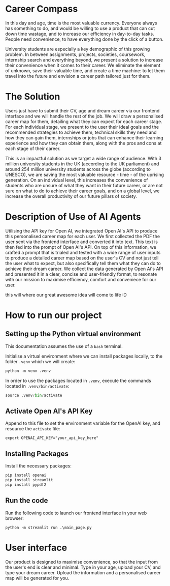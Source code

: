 # Career Compass

In this day and age, time is the most valuable currency. Everyone always has something to do, and would be willing to use a product that can cut down time wastage, and to increase our efficiency in day-to-day tasks. People need convenience, to have everything done by the click of a button. 

University students are especially a key demographic of this growing problem. In between assignments, projects, societies, coursework, internship search and everything beyond, we present a solution to increase their convenience when it comes to their career. We eliminate the element of unknown, save their valuable time, and create a time machine: to let them travel into the future and envision a career path tailored just for them.

# The Solution

Users just have to submit their CV, age and dream career via our frontend interface and we will handle the rest of the job. We will draw a personalised career map for them, detailing what they can expect for each career stage. For each individual stage, we present to the user their ideal goals and the recommended strategies to achieve them, technical skills they need and how they can gain them, internships or jobs that can enhance their learning experience and how they can obtain them, along with the pros and cons at each stage of their career.

This is an impactful solution as we target a wide range of audience. With 3 million university students in the UK (according to the UK parliament) and around 254 million university students across the globe (according to UNESCO), we are saving the most valuable resource - time - of the uprising generation. On an individual level, this increases the convenience of students who are unsure of what they want in their future career, or are not sure on what to do to achieve their career goals, and on a global level, we increase the overall productivity of our future pillars of society.

# Description of Use of AI Agents

Utilising the API key for Open AI, we integrated Open AI's API to produce this personalised career map for each user. We first collected the PDF the user sent via the frontend interface and converted it into text. This text is then fed into the prompt of Open AI's API. On top of this information, we crafted a prompt that is trialed and tested with a wide range of user inputs to produce a detailed career map based on the user's CV and not just tell the user what to expect, but also specifically tell them what they can do to achieve their dream career. We collect the data generated by Open Ai's API and presented it in a clear, concise and user-friendly format, to resonate with our mission to maximise efficiency, comfort and conveniece for our user.

this will where our great awesome idea will come to life :D

# How to run our project

## Setting up the Python virtual environment

This documentation assumes the use of a `bash` terminal.

Initialise a virtual environment where we can install packages locally, to the folder `.venv` which we will create:

```python
python -m venv .venv
```

In order to use the packages located in `.venv`, execute the commands located in `.venv/bin/activate`:

```python
source .venv/bin/activate
```
## Activate Open AI's API Key
Append to this file to set the environment variable for the OpenAI key, and resource the `activate` file:

```
export OPENAI_API_KEY="your_api_key_here"
```

## Installing Packages

Install the necessary packages:

```python
pip install openai
pip install streamlit
pip install pypdf2
```

## Run the code

Run the following code to launch our frontend interface in your web browser:
```
python -m streamlit run .\main_page.py 
```
# User interface

Our product is designed to maximise convenience, so that the input from the user's end is clear and minimal. Type in your age, upload your CV, and type your dream career. Upload the information and a personalised career map will be generated for you.

